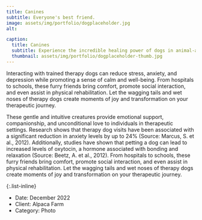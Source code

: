 ```yaml
---
title: Canines
subtitle: Everyone's best friend.
image: assets/img/portfolio/dogplaceholder.jpg
alt:

caption:
  title: Canines
  subtitle: Experience the incredible healing power of dogs in animal-assisted therapy. These gentle and intuitive creatures provide emotional support, companionship, and unconditional love to individuals in therapeutic settings. 
  thumbnail: assets/img/portfolio/dogplaceholder-thumb.jpg
---
```

Interacting with trained therapy dogs can reduce stress, anxiety, and depression while promoting a sense of calm and well-being. From hospitals to schools, these furry friends bring comfort, promote social interaction, and even assist in physical rehabilitation. Let the wagging tails and wet noses of therapy dogs create moments of joy and transformation on your therapeutic journey.

These gentle and intuitive creatures provide emotional support, companionship, and unconditional love to individuals in therapeutic settings. Research shows that therapy dog visits have been associated with a significant reduction in anxiety levels by up to 24% (Source: Marcus, S. et al., 2012). Additionally, studies have shown that petting a dog can lead to increased levels of oxytocin, a hormone associated with bonding and relaxation (Source: Beetz, A. et al., 2012). From hospitals to schools, these furry friends bring comfort, promote social interaction, and even assist in physical rehabilitation. Let the wagging tails and wet noses of therapy dogs create moments of joy and transformation on your therapeutic journey.

{:.list-inline}
- Date: December 2022
- Client: Alpaca Farm
- Category: Photo

